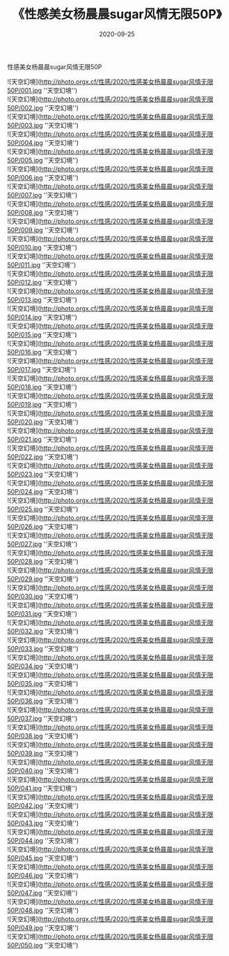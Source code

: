 ﻿---
layout: post
title:  《性感美女杨晨晨sugar风情无限50P》
date:   2020-09-25
image: http://photo.orgx.cf/性感/2020/性感美女杨晨晨sugar风情无限50P/000.jpg
categories: [美女, 性感, 泳衣]
---

性感美女杨晨晨sugar风情无限50P



![天空幻境](http://photo.orgx.cf/性感/2020/性感美女杨晨晨sugar风情无限50P/001.jpg ''天空幻境'') <br>
![天空幻境](http://photo.orgx.cf/性感/2020/性感美女杨晨晨sugar风情无限50P/002.jpg ''天空幻境'') <br>
![天空幻境](http://photo.orgx.cf/性感/2020/性感美女杨晨晨sugar风情无限50P/003.jpg ''天空幻境'') <br>
![天空幻境](http://photo.orgx.cf/性感/2020/性感美女杨晨晨sugar风情无限50P/004.jpg ''天空幻境'') <br>
![天空幻境](http://photo.orgx.cf/性感/2020/性感美女杨晨晨sugar风情无限50P/005.jpg ''天空幻境'') <br>
![天空幻境](http://photo.orgx.cf/性感/2020/性感美女杨晨晨sugar风情无限50P/006.jpg ''天空幻境'') <br>
![天空幻境](http://photo.orgx.cf/性感/2020/性感美女杨晨晨sugar风情无限50P/007.jpg ''天空幻境'') <br>
![天空幻境](http://photo.orgx.cf/性感/2020/性感美女杨晨晨sugar风情无限50P/008.jpg ''天空幻境'') <br>
![天空幻境](http://photo.orgx.cf/性感/2020/性感美女杨晨晨sugar风情无限50P/009.jpg ''天空幻境'') <br>
![天空幻境](http://photo.orgx.cf/性感/2020/性感美女杨晨晨sugar风情无限50P/010.jpg ''天空幻境'') <br>
![天空幻境](http://photo.orgx.cf/性感/2020/性感美女杨晨晨sugar风情无限50P/011.jpg ''天空幻境'') <br>
![天空幻境](http://photo.orgx.cf/性感/2020/性感美女杨晨晨sugar风情无限50P/012.jpg ''天空幻境'') <br>
![天空幻境](http://photo.orgx.cf/性感/2020/性感美女杨晨晨sugar风情无限50P/013.jpg ''天空幻境'') <br>
![天空幻境](http://photo.orgx.cf/性感/2020/性感美女杨晨晨sugar风情无限50P/014.jpg ''天空幻境'') <br>
![天空幻境](http://photo.orgx.cf/性感/2020/性感美女杨晨晨sugar风情无限50P/015.jpg ''天空幻境'') <br>
![天空幻境](http://photo.orgx.cf/性感/2020/性感美女杨晨晨sugar风情无限50P/016.jpg ''天空幻境'') <br>
![天空幻境](http://photo.orgx.cf/性感/2020/性感美女杨晨晨sugar风情无限50P/017.jpg ''天空幻境'') <br>
![天空幻境](http://photo.orgx.cf/性感/2020/性感美女杨晨晨sugar风情无限50P/018.jpg ''天空幻境'') <br>
![天空幻境](http://photo.orgx.cf/性感/2020/性感美女杨晨晨sugar风情无限50P/019.jpg ''天空幻境'') <br>
![天空幻境](http://photo.orgx.cf/性感/2020/性感美女杨晨晨sugar风情无限50P/020.jpg ''天空幻境'') <br>
![天空幻境](http://photo.orgx.cf/性感/2020/性感美女杨晨晨sugar风情无限50P/021.jpg ''天空幻境'') <br>
![天空幻境](http://photo.orgx.cf/性感/2020/性感美女杨晨晨sugar风情无限50P/022.jpg ''天空幻境'') <br>
![天空幻境](http://photo.orgx.cf/性感/2020/性感美女杨晨晨sugar风情无限50P/023.jpg ''天空幻境'') <br>
![天空幻境](http://photo.orgx.cf/性感/2020/性感美女杨晨晨sugar风情无限50P/024.jpg ''天空幻境'') <br>
![天空幻境](http://photo.orgx.cf/性感/2020/性感美女杨晨晨sugar风情无限50P/025.jpg ''天空幻境'') <br>
![天空幻境](http://photo.orgx.cf/性感/2020/性感美女杨晨晨sugar风情无限50P/026.jpg ''天空幻境'') <br>
![天空幻境](http://photo.orgx.cf/性感/2020/性感美女杨晨晨sugar风情无限50P/027.jpg ''天空幻境'') <br>
![天空幻境](http://photo.orgx.cf/性感/2020/性感美女杨晨晨sugar风情无限50P/028.jpg ''天空幻境'') <br>
![天空幻境](http://photo.orgx.cf/性感/2020/性感美女杨晨晨sugar风情无限50P/029.jpg ''天空幻境'') <br>
![天空幻境](http://photo.orgx.cf/性感/2020/性感美女杨晨晨sugar风情无限50P/030.jpg ''天空幻境'') <br>
![天空幻境](http://photo.orgx.cf/性感/2020/性感美女杨晨晨sugar风情无限50P/031.jpg ''天空幻境'') <br>
![天空幻境](http://photo.orgx.cf/性感/2020/性感美女杨晨晨sugar风情无限50P/032.jpg ''天空幻境'') <br>
![天空幻境](http://photo.orgx.cf/性感/2020/性感美女杨晨晨sugar风情无限50P/033.jpg ''天空幻境'') <br>
![天空幻境](http://photo.orgx.cf/性感/2020/性感美女杨晨晨sugar风情无限50P/034.jpg ''天空幻境'') <br>
![天空幻境](http://photo.orgx.cf/性感/2020/性感美女杨晨晨sugar风情无限50P/035.jpg ''天空幻境'') <br>
![天空幻境](http://photo.orgx.cf/性感/2020/性感美女杨晨晨sugar风情无限50P/036.jpg ''天空幻境'') <br>
![天空幻境](http://photo.orgx.cf/性感/2020/性感美女杨晨晨sugar风情无限50P/037.jpg ''天空幻境'') <br>
![天空幻境](http://photo.orgx.cf/性感/2020/性感美女杨晨晨sugar风情无限50P/038.jpg ''天空幻境'') <br>
![天空幻境](http://photo.orgx.cf/性感/2020/性感美女杨晨晨sugar风情无限50P/039.jpg ''天空幻境'') <br>
![天空幻境](http://photo.orgx.cf/性感/2020/性感美女杨晨晨sugar风情无限50P/040.jpg ''天空幻境'') <br>
![天空幻境](http://photo.orgx.cf/性感/2020/性感美女杨晨晨sugar风情无限50P/041.jpg ''天空幻境'') <br>
![天空幻境](http://photo.orgx.cf/性感/2020/性感美女杨晨晨sugar风情无限50P/042.jpg ''天空幻境'') <br>
![天空幻境](http://photo.orgx.cf/性感/2020/性感美女杨晨晨sugar风情无限50P/043.jpg ''天空幻境'') <br>
![天空幻境](http://photo.orgx.cf/性感/2020/性感美女杨晨晨sugar风情无限50P/044.jpg ''天空幻境'') <br>
![天空幻境](http://photo.orgx.cf/性感/2020/性感美女杨晨晨sugar风情无限50P/045.jpg ''天空幻境'') <br>
![天空幻境](http://photo.orgx.cf/性感/2020/性感美女杨晨晨sugar风情无限50P/046.jpg ''天空幻境'') <br>
![天空幻境](http://photo.orgx.cf/性感/2020/性感美女杨晨晨sugar风情无限50P/047.jpg ''天空幻境'') <br>
![天空幻境](http://photo.orgx.cf/性感/2020/性感美女杨晨晨sugar风情无限50P/048.jpg ''天空幻境'') <br>
![天空幻境](http://photo.orgx.cf/性感/2020/性感美女杨晨晨sugar风情无限50P/049.jpg ''天空幻境'') <br>
![天空幻境](http://photo.orgx.cf/性感/2020/性感美女杨晨晨sugar风情无限50P/050.jpg ''天空幻境'') <br>